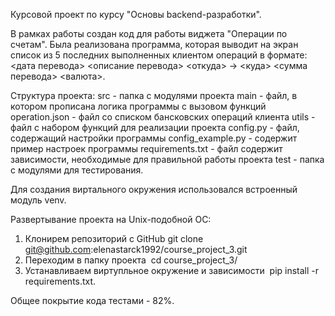 Курсовой проект по курсу "Основы backend-разработки".

В рамках работы создан код для работы виджета "Операции по счетам".
Была реализована программа, которая выводит на экран список из 5 последних выполненных клиентом операций в формате:
<дата перевода> <описание перевода>
<откуда> -> <куда>
<сумма перевода> <валюта>.

Структура проекта:
src - папка с модулями проекта
main - файл, в котором прописана логика программы с вызовом функций
operation.json - файл со списком бансковских операций клиента
utils - файл с набором функций для реализации проекта 
config.py - файл, содержащий настройки программы
config_example.py - содержит пример настроек программы
requirements.txt - файл содержит зависимости, необходимые для правильной работы проекта
test - папка с модулями для тестирования.


Для создания виртального окружения использовался встроенный модуль venv.

Развертывание проекта на Unix-подобной ОС:
1.    Клонирем репозиторий с GitHub git clone git@github.com:elenastarck1992/course_project_3.git
2.    Переходим в папку проекта  cd course_project_3/
3.    Устанавливаем виртупльное окружение и зависимости  pip install -r requirements.txt.

Общее покрытие кода тестами - 82%.
